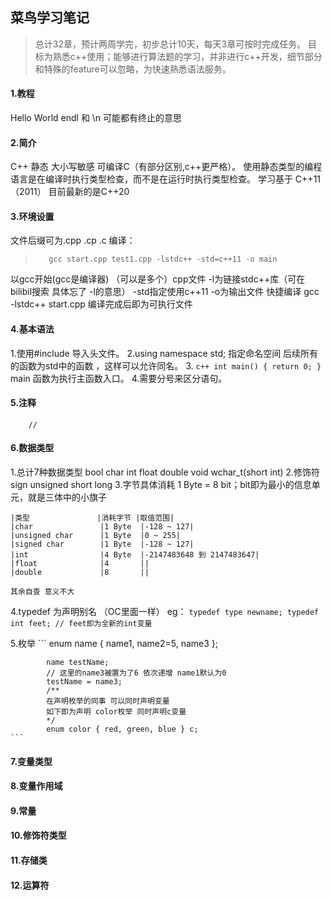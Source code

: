 ## 菜鸟学习笔记
> 总计32章，预计两周学完，初步总计10天，每天3章可按时完成任务。
> 目标为熟悉c++使用；能够进行算法题的学习，并非进行c++开发，细节部分和特殊的feature可以忽略，为快速熟悉语法服务。

#### 1.教程
Hello World
endl 和 \n 可能都有终止的意思

#### 2.简介
C++ 静态 大小写敏感 可编译C（有部分区别,c++更严格）。
使用静态类型的编程语言是在编译时执行类型检查，而不是在运行时执行类型检查。
学习基于 C++11（2011） 目前最新的是C++20

#### 3.环境设置
文件后缀可为.cpp .cp .c
编译：
>        gcc start.cpp test1.cpp -lstdc++ -std=c++11 -o main
以gcc开始(gcc是编译器) （可以是多个）cpp文件 -l为链接stdc++库（可在bilibil搜索 具体忘了 -l的意思） -std指定使用c++11 -o为输出文件
快捷编译 gcc -lstdc++ start.cpp 编译完成后即为可执行文件

#### 4.基本语法
1.使用#include 导入头文件。
2.using namespace std; 指定命名空间 后续所有的函数为std中的函数 ，这样可以允许同名。
3. 
    ```c++
        int main() {
        return 0;
        } 
    ```
main 函数为执行主函数入口。
4.需要分号来区分语句。
#### 5.注释
        //

#### 6.数据类型
1.总计7种数据类型 bool char int float double void wchar_t(short int)
2.修饰符 sign unsigned short long
3.字节具体消耗   1 Byte = 8 bit；bit即为最小的信息单元，就是三体中的小旗子
    
    |类型               |消耗字节 |取值范围|
    |char               |1 Byte  |-128 ~ 127|
    |unsigned char      |1 Byte  |0 ~ 255|
    |signed char        |1 Byte  |-128 ~ 127|
    |int                |4 Byte  |-2147483648 到 2147483647|
    |float              |4       ||
    |double             |8       ||

    其余自查 意义不大
    
4.typedef 为声明别名 （OC里面一样）
    eg：
    ```
        typedef type newname;
        typedef int feet;
        // feet即为全新的int变量
    ```

5.枚举
    ```
        enum name {
            name1,
            name2=5,
            name3
        };

            name testName;
            // 这里的name3被置为了6 依次递增 name1默认为0
            testName = name3;
            /**
            在声明枚举的同事 可以同时声明变量
            如下即为声明 color枚举 同时声明c变量
            */
            enum color { red, green, blue } c;
    ```
        
    
#### 7.变量类型
#### 8.变量作用域
#### 9.常量
#### 10.修饰符类型
#### 11.存储类
#### 12.运算符